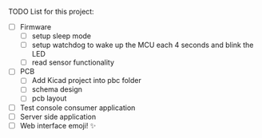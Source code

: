 TODO List for this project:

- [ ] Firmware
     - [ ] setup sleep mode 
     - [ ] setup watchdog to wake up the MCU each 4 seconds and blink the LED
     - [ ] read sensor functionality 
- [ ] PCB 
     - [ ] Add Kicad project into pbc folder
     - [ ] schema design
     - [ ] pcb layout 
- [ ] Test console consumer application
- [ ] Server side application
- [ ] Web interface emoji! :sparkles: